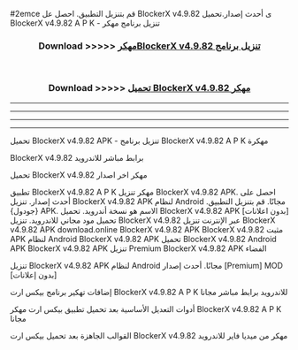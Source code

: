 #2emce قم بتنزيل التطبيق. احصل عل BlockerX v4.9.82 ى أحدث إصدار.تحميل BlockerX v4.9.82 A P K - تنزيل برنامج مهكر



<div align="center">
<h3>Download >>>>> <a href="https://ar-sites.web.app/?ar= BlockerX v4.9.82">مهكرBlockerX v4.9.82 تنزيل برنامج</a></h3><br>

<h3>Download >>>>> <a href="https://ar-sites.web.app/?ar= BlockerX v4.9.82">تحميل BlockerX v4.9.82 مهكر</a></h3>
</div>


----------------------------------------------------------

----------------------------------------------------------

----------------------------------------------------------

----------------------------------------------------------


تحميل BlockerX v4.9.82 APK - تنزيل برنامج BlockerX v4.9.82 A P K مهكرة

BlockerX v4.9.82 برابط مباشر للاندرويد

تحميل BlockerX v4.9.82 مهكر اخر اصدار

تطبيق BlockerX v4.9.82 A P K مهكر
تنزيل BlockerX v4.9.82 APK. احصل على أحدث إصدار.
تنزيل BlockerX v4.9.82 APK لنظام Android مجانًا.
قم بتنزيل التطبيق. {جودول} APK. الاسم هو نسخة أندرويد.
تحميل BlockerX v4.9.82 APK [بدون اعلانات]
تحميل مود مجاني للاندرويد.
تنزيل BlockerX v4.9.82 عبر الإنترنت
تنزيل BlockerX v4.9.82 APK
download.online BlockerX v4.9.82 APK
BlockerX v4.9.82 مثبت APK لنظام Android
BlockerX v4.9.82 APK
تحميل BlockerX v4.9.82 Android APK
BlockerX v4.9.82 APK تنزيل Premium
BlockerX v4.9.82 APK الفضاء

تنزيل BlockerX v4.9.82 APK لنظام Android مجانًا. أحدث إصدار [Premium] MOD [بدون إعلانات]

إضافات تهكير برنامج بيكس ارت BlockerX v4.9.82 A P K للاندرويد برابط مباشر مجانا

أدوات التعديل الأساسية بعد تحميل تطبيق بيكس ارت مهكر BlockerX v4.9.82 A P K مجانا

القوالب الجاهزة بعد تحميل بيكس ارت BlockerX v4.9.82 مهكر من ميديا فاير للاندرويد



